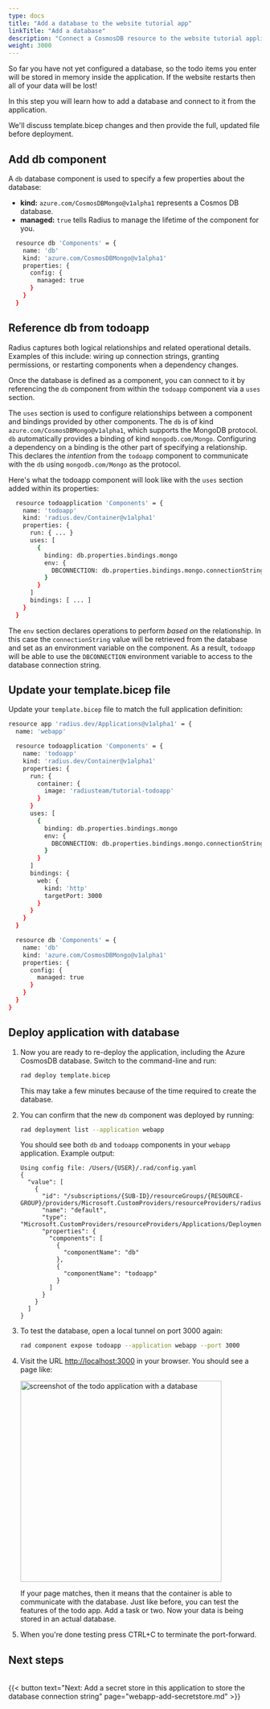 ```yaml
---
type: docs
title: "Add a database to the website tutorial app"
linkTitle: "Add a database"
description: "Connect a CosmosDB resource to the website tutorial application"
weight: 3000
---
```


So far you have not yet configured a database, so the todo items you enter will be stored in memory inside the application. If the website restarts then all of your data will be lost!

In this step you will learn how to add a database and connect to it from the application.

We'll discuss template.bicep changes and then provide the full, updated file before deployment. 

## Add db component
A `db` database component is used to specify a few properties about the database: 

- **kind:** `azure.com/CosmosDBMongo@v1alpha1` represents a Cosmos DB database.
- **managed:** `true` tells Radius to manage the lifetime of the component for you. 

```sh
  resource db 'Components' = {
    name: 'db'
    kind: 'azure.com/CosmosDBMongo@v1alpha1'
    properties: {
      config: {
        managed: true
      }
    }
  }
```

## Reference db from todoapp

Radius captures both logical relationships and related operational details. Examples of this include: wiring up connection strings, granting permissions, or restarting components when a dependency changes.

Once the database is defined as a component, you can connect to it by referencing the `db` component from within the `todoapp` component via a `uses` section. 

The `uses` section is used to configure relationships between a component and bindings provided by other components. The `db` is of kind `azure.com/CosmosDBMongo@v1alpha1`, which supports the MongoDB protocol. `db` automatically provides a binding of kind `mongodb.com/Mongo`. Configuring a dependency on a binding is the other part of specifying a relationship. This declares the *intention* from the `todoapp` component to communicate with the `db` using `mongodb.com/Mongo` as the protocol.

Here's what the todoapp component will look like with the `uses` section added within its properties:

```sh
  resource todoapplication 'Components' = {
    name: 'todoapp'
    kind: 'radius.dev/Container@v1alpha1'
    properties: {
      run: { ... }
      uses: [
        {
          binding: db.properties.bindings.mongo
          env: {
            DBCONNECTION: db.properties.bindings.mongo.connectionString
          }
        }
      ]
      bindings: [ ... ]
    }
  }
```

The `env` section declares operations to perform *based on* the relationship. In this case the `connectionString` value will be retrieved from the database and set as an environment variable on the component. As a result, `todoapp` will be able to use the `DBCONNECTION` environment variable to access to the database connection string.

## Update your template.bicep file 

Update your `template.bicep` file to match the full application definition:

```sh
resource app 'radius.dev/Applications@v1alpha1' = {
  name: 'webapp'

  resource todoapplication 'Components' = {
    name: 'todoapp'
    kind: 'radius.dev/Container@v1alpha1'
    properties: {
      run: {
        container: {
          image: 'radiusteam/tutorial-todoapp'
        }
      }
      uses: [
        {
          binding: db.properties.bindings.mongo
          env: {
            DBCONNECTION: db.properties.bindings.mongo.connectionString
          }
        }
      ]
      bindings: {
        web: {
          kind: 'http'
          targetPort: 3000
        }
      }
    }
  }

  resource db 'Components' = {
    name: 'db'
    kind: 'azure.com/CosmosDBMongo@v1alpha1'
    properties: {
      config: {
        managed: true
      }
    }
  }
}
```

## Deploy application with database

1. Now you are ready to re-deploy the application, including the Azure CosmosDB database. Switch to the command-line and run: 

   ```sh
   rad deploy template.bicep
   ```

   This may take a few minutes because of the time required to create the database.

1. You can confirm that the new `db` component was deployed by running:

   ```sh
   rad deployment list --application webapp
   ```

   You should see both `db` and `todoapp` components in your `webapp` application. Example output: 

   ```
   Using config file: /Users/{USER}/.rad/config.yaml
   {
     "value": [
       {
         "id": "/subscriptions/{SUB-ID}/resourceGroups/{RESOURCE-GROUP}/providers/Microsoft.CustomProviders/resourceProviders/radius/Applications/webapp/Deployments/default",
         "name": "default",
         "type": "Microsoft.CustomProviders/resourceProviders/Applications/Deployments",
         "properties": {
           "components": [
             {
               "componentName": "db"
             },
             {
               "componentName": "todoapp"
             }
           ]
         }
       }
     ]
   }
   ```

1. To test the database, open a local tunnel on port 3000 again:

   ```sh
   rad component expose todoapp --application webapp --port 3000
   ```

1. Visit the URL [http://localhost:3000](http://localhost:3000) in your browser. You should see a page like:

   <img src="todoapp-withdb.png" width="400" alt="screenshot of the todo application with a database">

   If your page matches, then it means that the container is able to communicate with the database. Just like before, you can test the features of the todo app. Add a task or two. Now your data is being stored in an actual database. 

1. When you're done testing press CTRL+C to terminate the port-forward. 

## Next steps

<br>{{< button text="Next: Add a secret store in this application to store the database connection string" page="webapp-add-secretstore.md" >}}